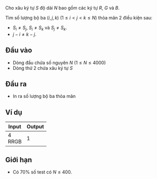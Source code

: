 Cho xâu ký tự $S$ độ dài $N$ bao gồm các ký tự $R$, $G$ và $B$.

Tìm số lượng bộ ba $(i,j,k)$ $(1 \le i < j < k \le N)$ thỏa mãn 2 điều kiện sau:

- $S_i \ne S_j$, $S_i \ne S_k$ và $S_j \ne S_k$.
- $j−i \ne k−j$.

## Đầu vào

- Dòng đầu chứa số nguyên $N$ $(1 \le N \le 4000)$
- Dòng thứ 2 chứa xâu ký tự $S$

## Đầu ra

- In ra số lượng bộ ba thỏa mãn

## Ví dụ

| Input     | Output |
| --------- | ------ |
| 4<br>RRGB | 1      |

## Giới hạn

- Có 70% số test có $N \le 400$.